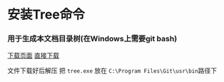# 安装Tree命令
### 用于生成本文档目录树(在Windows上需要git bash)

[下载页面](https://gnuwin32.sourceforge.net/packages/tree.htm)
[直接下载](https://downloads.sourceforge.net/project/gnuwin32/tree/1.5.2.2/tree-1.5.2.2-bin.zip)

文件下载好后解压 把 ```tree.exe``` 放在 ```C:\Program Files\Git\usr\bin```路径下